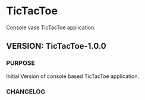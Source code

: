 # TicTacToe
Console vase TicTacToe application.

## VERSION: TicTacToe-1.0.0
### PURPOSE
Initial Version of console based TicTacToe application.

### CHANGELOG
